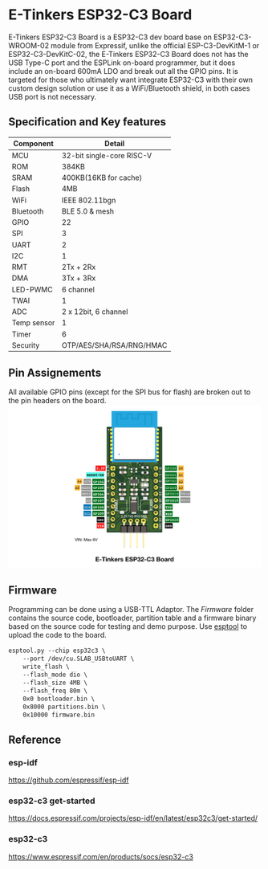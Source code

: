 # E-Tinkers ESP32-C3 Board

E-Tinkers ESP32-C3 Board is a ESP32-C3 dev board base on ESP32-C3-WROOM-02 module from  Expressif, unlike the official ESP-C3-DevKitM-1 or ESP32-C3-DevKitC-02, the E-Tinkers ESP32-C3 Board does not has the USB Type-C port and the ESPLink on-board programmer, but it does include an on-board 600mA LDO and break out all the GPIO pins. It is targeted for those who ultimately want integrate ESP32-C3 with their own custom design solution or use it as a WiFi/Bluetooth shield, in both cases USB port is not necessary.

## Specification and Key features

Component|Detail |
----|----|
MCU         | 32-bit single-core RISC-V |
ROM         | 384KB |
SRAM        | 400KB(16KB for cache) |
Flash       | 4MB |
WiFi        | IEEE 802.11bgn |
Bluetooth   | BLE 5.0 & mesh |
GPIO        | 22 |
SPI         | 3 |
UART        | 2 |
I2C         | 1 |
RMT         | 2Tx + 2Rx |
DMA         | 3Tx + 3Rx |
LED-PWMC    | 6 channel |
TWAI        | 1 |
ADC         | 2 x 12bit, 6 channel |
Temp sensor | 1 |
Timer       | 6 |
Security    | OTP/AES/SHA/RSA/RNG/HMAC |

## Pin Assignements
All available GPIO pins (except for the SPI bus for flash) are broken out to the pin headers on the board.
![E-Tinkers ESP32-C3 Board pinout](https://github.com/e-tinkers/e-tinkers-esp32-c3-board/blob/master/e-tinkers_esp32_c3_pinout.png)

## Firmware
Programming can be done using a USB-TTL Adaptor. The *Firmware* folder contains the source code, bootloader, partition table and a firmware binary based on the source code for testing and demo purpose. Use [esptool](https://github.com/espressif/esptool) to upload the code to the board.

```
esptool.py --chip esp32c3 \
	--port /dev/cu.SLAB_USBtoUART \
	write_flash \
	--flash_mode dio \
	--flash_size 4MB \
	--flash_freq 80m \
	0x0 bootloader.bin \
	0x8000 partitions.bin \
	0x10000 firmware.bin
```

## Reference
### esp-idf
https://github.com/espressif/esp-idf
### esp32-c3 get-started
https://docs.espressif.com/projects/esp-idf/en/latest/esp32c3/get-started/
### esp32-c3
https://www.espressif.com/en/products/socs/esp32-c3
